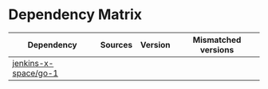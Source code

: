 # Dependency Matrix

Dependency | Sources | Version | Mismatched versions
---------- | ------- | ------- | -------------------
[jenkins-x-space/go-1](https://github.com/jenkins-x-space/go-1.git) |  | []() | 
